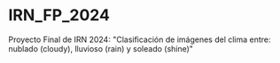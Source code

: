 # IRN_FP_2024
Proyecto Final de IRN 2024: "Clasificación de imágenes del clima entre: nublado (cloudy), lluvioso (rain) y soleado (shine)"
